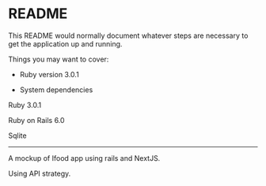 # README

This README would normally document whatever steps are necessary to get the
application up and running.

Things you may want to cover:

* Ruby version
3.0.1

* System dependencies

Ruby 3.0.1

Ruby on Rails 6.0

Sqlite

-------------------
A mockup of Ifood app 
using rails and NextJS.

Using API strategy.

